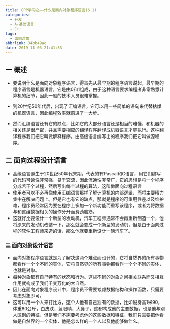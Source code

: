 ```yaml
---
title: CPP学习之——什么是面向对象程序语言(6.1)
categories:
  - 开发
  - A-基础语言
  - C++
tags:
  - 面向对象
abbrlink: 34bb49ac
date: 2019-11-03 21:41:53
---
```

## 一 概述

* 要说明什么是面向对象程序语言，得首先从最早期的程序语言说起，最早期的程序语言是机器语言，它是由0和1组成，由于这种语言要求编程者非常熟悉计算机的细节，因此一般的技术人员很难掌握。

  <!--more-->

* 到20世纪50年代后，出现了汇编语言，它可以用一些简单的语句来代替枯燥的机器语言，因此编程效率就前进了一大步。

* 然而汇编语言还有它的缺点，比如它的大部分语言还是相当的难懂，和机器的相关还是很严密，并且需要相应的翻译程序翻译成机器语言才能执行。这种翻译程序我们把它叫做解释程序。由高级语言编写出的程序我们把它叫做源程序。

## 二 面向过程设计语言

* 高级语言诞生于20世纪50年代末期，代表的有Pascal和C语言，用它们编写的代码可读性非常强，易于交流，因此流通性非常广，它的思想是将一个程序分成若干个过程，然后写出每个过程的算法，这叫做面向过程语言
* 使用者可以不必再像使用汇编语言那样了解计算机的内部逻辑，而将主要精力集中在解决问题上。但是它也有它的缺点，那就是程序的可重用性差以及维护难，程序员经常因为要在程序上多加一个新功能而重写该程序，或者为将数据与和这组数据相关的操作分开而费劲脑筋。
* 这就好比要设计一个新型的发动机，汽车工程师通常不会再重新制造一个，他将原来的发动机改装一下，那么就会变成一个新型的发动机，但是由于面向过程的软件工程师来造的话，那么他就要重新设计一辆汽车了。

### 三 面向对象设计语言

* 面向对象程序语言就是为了解决这两个难点而设计的，它将自然界的所有事物都看作一个个不同的实体，它将自然界的所有事物都看作一个个不同的实体，也就是对象。
* 每种对象都有自己特有的状态和行为。这些不同的对象之间相关联系而又相互作用就构成了我们千变万化的大自然。
* 因此在面向对象程序设计中，程序员不需要考虑数据结构和操作函数，只需要考虑对象即可。
* 这可以用一个人来打比方，这个人他有自己独有的数据，比如说身高1米90，体重80公斤，白皮肤，蓝眼睛，大鼻子，这都构成他的主要数据，也是他与别人区别的特征，但是我们不需要考虑他的这些数据和特征，我们只需要把他看做是自然界的一个实体，他是怎么样的一个人以及他能够做什么。